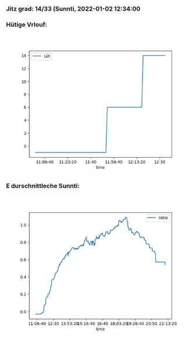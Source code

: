 ### Jitz grad: 14/33 (Sunnti, 2022-01-02 12:34:00

### Hütige Vrlouf:
![Graph](Today.png)

### E durschnittleche Sunnti:
![Graph](Sunnti.png)